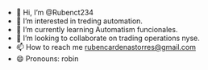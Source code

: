 - 👋 Hi, I’m @Rubenct234
- 👀 I’m interested in treding automation.
- 🌱 I’m currently learning Automatism funcionales.
- 💞️ I’m looking to collaborate on trading operations nyse.
- 📫 How to reach me rubencardenastorres@gmail.com 
- 😄 Pronouns: robin


<!---
Rubenct234/Rubenct234 is a ✨ special ✨ repository because its `README.md` (this file) appears on your GitHub profile.
You can click the Preview link to take a look at your changes.
--->
